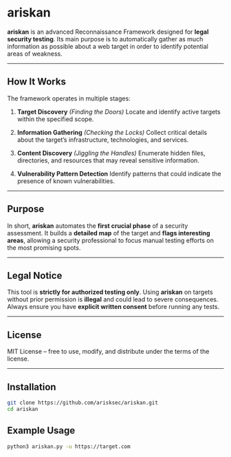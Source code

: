 # ariskan

**ariskan** is an advanced Reconnaissance Framework designed for **legal security testing**.
Its main purpose is to automatically gather as much information as possible about a web target in order to identify potential areas of weakness.

---

## How It Works

The framework operates in multiple stages:

1. **Target Discovery** *(Finding the Doors)*
   Locate and identify active targets within the specified scope.

2. **Information Gathering** *(Checking the Locks)*
   Collect critical details about the target’s infrastructure, technologies, and services.

3. **Content Discovery** *(Jiggling the Handles)*
   Enumerate hidden files, directories, and resources that may reveal sensitive information.

4. **Vulnerability Pattern Detection**
   Identify patterns that could indicate the presence of known vulnerabilities.

---

## Purpose

In short, **ariskan** automates the **first crucial phase** of a security assessment.
It builds a **detailed map** of the target and **flags interesting areas**, allowing a security professional to focus manual testing efforts on the most promising spots.

---

## Legal Notice

This tool is **strictly for authorized testing only**.
Using **ariskan** on targets without prior permission is **illegal** and could lead to severe consequences.
Always ensure you have **explicit written consent** before running any tests.

---

##  License

MIT License – free to use, modify, and distribute under the terms of the license.

---


##  Installation

```bash
git clone https://github.com/arisksec/ariskan.git
cd ariskan

```

##  Example Usage 

```bash
python3 ariskan.py -u https://target.com
 
